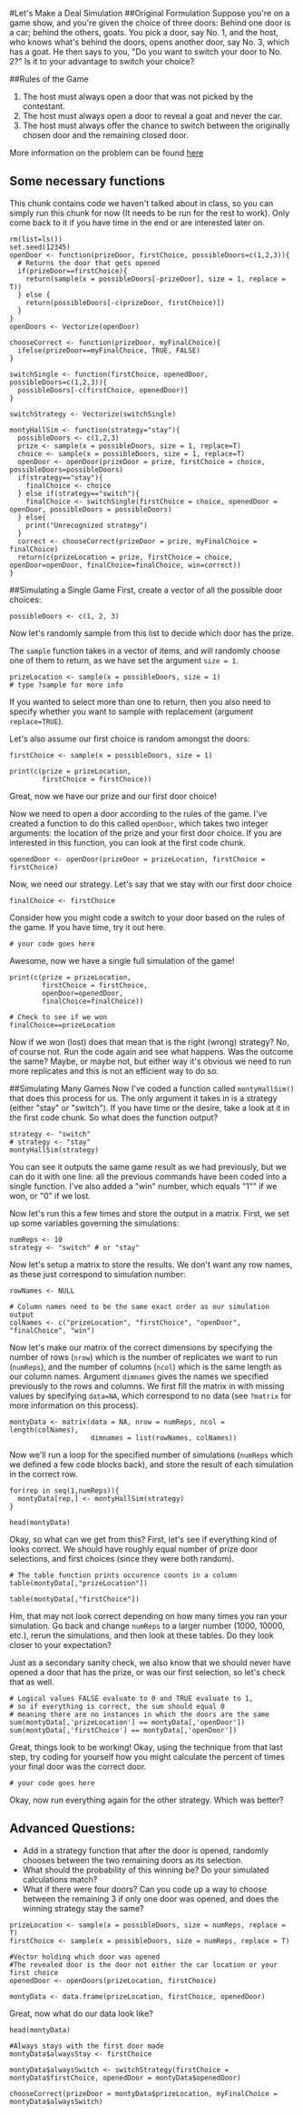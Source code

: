 #Let's Make a Deal Simulation
##Original Formulation
Suppose you're on a game show, and you're given the choice of three doors: Behind one door is a car; behind the others, goats. You pick a door, say No. 1, and the host, who knows what's behind the doors, opens another door, say No. 3, which has a goat. He then says to you, "Do you want to switch your door to No. 2?" Is it to your advantage to switch your choice?

##Rules of the Game
1. The host must always open a door that was not picked by the contestant.
2. The host must always open a door to reveal a goat and never the car.
3. The host must always offer the chance to switch between the originally chosen door and the remaining closed door.

More information on the problem can be found [here](https://en.wikipedia.org/wiki/Monty_Hall_problem)

## Some necessary functions
This chunk contains code we haven't talked about in class, so you can simply run this chunk for now (It needs to be run for the rest to work). Only come back to it if you have time in the end or are interested later on.
```{r, echo=FALSE}
rm(list=ls())
set.seed(12345)
openDoor <- function(prizeDoor, firstChoice, possibleDoors=c(1,2,3)){
  # Returns the door that gets opened
  if(prizeDoor==firstChoice){
    return(sample(x = possibleDoors[-prizeDoor], size = 1, replace = T))
  } else {
    return(possibleDoors[-c(prizeDoor, firstChoice)])
  }
}
openDoors <- Vectorize(openDoor)

chooseCorrect <- function(prizeDoor, myFinalChoice){
  ifelse(prizeDoor==myFinalChoice, TRUE, FALSE)
}

switchSingle <- function(firstChoice, openedDoor, possibleDoors=c(1,2,3)){
  possibleDoors[-c(firstChoice, openedDoor)]
}

switchStrategy <- Vectorize(switchSingle)

montyHallSim <- function(strategy="stay"){
  possibleDoors <- c(1,2,3)
  prize <- sample(x = possibleDoors, size = 1, replace=T)
  choice <- sample(x = possibleDoors, size = 1, replace=T)
  openDoor <- openDoor(prizeDoor = prize, firstChoice = choice, possibleDoors=possibleDoors)
  if(strategy=="stay"){
    finalChoice <- choice
  } else if(strategy=="switch"){
    finalChoice <- switchSingle(firstChoice = choice, openedDoor = openDoor, possibleDoors = possibleDoors)
  } else{
    print("Unrecognized strategy")
  }
  correct <- chooseCorrect(prizeDoor = prize, myFinalChoice = finalChoice)
  return(c(prizeLocation = prize, firstChoice = choice, openDoor=openDoor, finalChoice=finalChoice, win=correct))
}
```

##Simulating a Single Game
First, create a vector of all the possible door choices:
```{r}
possibleDoors <- c(1, 2, 3)
```

Now let's randomly sample from this list to decide which door has the prize.

The `sample` function takes in a vector of items, and will randomly choose one of them to return,
as we have set the argument `size = 1`.
```{r}
prizeLocation <- sample(x = possibleDoors, size = 1)
# type ?sample for more info
```
If you wanted to select more than one to return, then you also need to specify whether you want to sample with replacement (argument `replace=TRUE`).

Let's also assume our first choice is random amongst the doors:
```{r}
firstChoice <- sample(x = possibleDoors, size = 1)

print(c(prize = prizeLocation, 
        firstChoice = firstChoice))
```

Great, now we have our prize and our first door choice! 

Now we need to open a door according to the rules of the game. I've created a function to do this called `openDoor`, which takes two integer arguments: the location of the prize and your first door choice. If you are interested in this function, you can look at the first code chunk.
```{r}
openedDoor <- openDoor(prizeDoor = prizeLocation, firstChoice = firstChoice)
```

Now, we need our strategy. Let's say that we stay with our first door choice
```{r}
finalChoice <- firstChoice
```

Consider how you might code a switch to your door based on the rules of the game. If you have time, try it out here.
```
# your code goes here
```

Awesome, now we have a single full simulation of the game!
```{r}
print(c(prize = prizeLocation, 
        firstChoice = firstChoice, 
        openDoor=openedDoor, 
        finalChoice=finalChoice))

# Check to see if we won
finalChoice==prizeLocation
```

Now if we won (lost) does that mean that is the right (wrong) strategy? No, of course not. Run the code again and see what happens. Was the outcome the same? Maybe, or maybe not, but either way it's obvious we need to run more replicates and this is not an efficient way to do so.

##Simulating Many Games
Now I've coded a function called `montyHallSim()` that does this process for us. The only argument it takes in is a strategy (either "stay" or "switch"). If you have time or the desire, take a look at it in the first code chunk. 
So what does the function output?
```{r}
strategy <- "switch"
# strategy <- "stay"
montyHallSim(strategy)
```

You can see it outputs the same game result as we had previously, but we can do it with one line: all the previous commands have been coded into a single function. I've also added a "win" number, which equals "1"" if we won, or "0" if we lost. 

Now let's run this a few times and store the output in a matrix. First, we set up some variables governing the simulations:
```{r}
numReps <- 10
strategy <- "switch" # or "stay"
```

Now let's setup a matrix to store the results. We don't want any row names, as these just correspond to simulation number:
```{r}
rowNames <- NULL

# Column names need to be the same exact order as our simulation output
colNames <- c("prizeLocation", "firstChoice", "openDoor", "finalChoice", "win")
```

Now let's make our matrix of the correct dimensions by specifying the number of rows (`nrow`) which is the number of replicates we want to run (`numReps`), and the number of columns (`ncol`) which is the same length as our column names. Argument `dimnames` gives the names we specified previously to the rows and columns. We first fill the matrix in with missing values by specifying `data=NA`, which correspond to no data (see `?matrix` for more information on this process).
```{r}
montyData <- matrix(data = NA, nrow = numReps, ncol = length(colNames), 
                    dimnames = list(rowNames, colNames))
```

Now we'll run a loop for the specified number of simulations (`numReps` which we defined a few code blocks back), and store the result of each simulation in the correct row.
```{r}
for(rep in seq(1,numReps)){
  montyData[rep,] <- montyHallSim(strategy)
}

head(montyData)
```

Okay, so what can we get from this? First, let's see if everything kind of looks correct. We should have roughly equal number of prize door selections, and first choices (since they were both random).
```{r}
# The table function prints occurence counts in a column
table(montyData[,"prizeLocation"])

table(montyData[,"firstChoice"])
```
Hm, that may not look correct depending on how many times you ran your simulation. Go back and change `numReps` to a larger number (1000, 10000, etc.), rerun the simulations, and then look at these tables. Do they look closer to your expectation? 

Just as a secondary sanity check, we also know that we should never have opened a door that has the prize, or was our first selection, so let's check that as well.
```{r}
# Logical values FALSE evaluate to 0 and TRUE evaluate to 1,
# so if everything is correct, the sum should equal 0
# meaning there are no instances in which the doors are the same
sum(montyData[,'prizeLocation'] == montyData[,'openDoor'])
sum(montyData[,'firstChoice'] == montyData[,'openDoor'])
```

Great, things look to be working! Okay, using the technique from that last step, try coding for yourself how you might calculate the percent of times your final door was the correct door. 
```{r}
# your code goes here
```

Okay, now run everything again for the other strategy. Which was better?

## Advanced Questions: 
* Add in a strategy function that after the door is opened, randomly chooses between the two remaining doors as its selection. 
* What should the probability of this winning be? Do your simulated calculations match? 
* What if there were four doors? Can you code up a way to choose between the remaining 3 if only one door was opened, and does the winning strategy stay the same?

```{r}
prizeLocation <- sample(x = possibleDoors, size = numReps, replace = T)
firstChoice <- sample(x = possibleDoors, size = numReps, replace = T)

#Vector holding which door was opened
#The revealed door is the door not either the car location or your first choice
openedDoor <- openDoors(prizeLocation, firstChoice)

montyData <- data.frame(prizeLocation, firstChoice, openedDoor)
```

Great, now what do our data look like?
```{r}
head(montyData)
```

```{r}
#Always stays with the first door made
montyData$alwaysStay <- firstChoice

montyData$alwaysSwitch <- switchStrategy(firstChoice = montyData$firstChoice, openedDoor = montyData$openedDoor)

chooseCorrect(prizeDoor = montyData$prizeLocation, myFinalChoice = montyData$alwaysSwitch)
```
